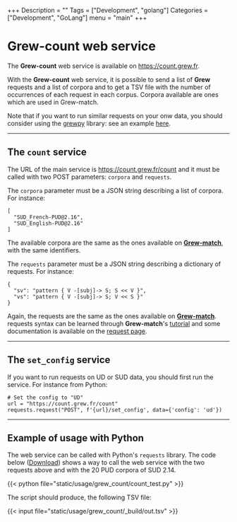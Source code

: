 +++
Description = ""
Tags = ["Development", "golang"]
Categories = ["Development", "GoLang"]
menu = "main"
+++

# Grew-count web service

The **Grew-count** web service is available on https://count.grew.fr.

With the **Grew-count** web service, it is possible to send a list of **Grew** requests and a list of corpora and to get a TSV file with the number of occurrences of each request in each corpus.
Corpora available are ones which are used in Grew-match.

Note that if you want to run similar requests on your onw data, you should consider using the [grewpy](../python) library: see an example [here](../../grewpy/multi_corpora_counting).


---

## The `count` service

The URL of the main service is https://count.grew.fr/count and it must be called with two POST parameters: `corpora` and `requests`.

The `corpora` parameter must be a JSON string describing a list of corpora. For instance:

```json_alt
[
  "SUD_French-PUD@2.16",
  "SUD_English-PUD@2.16"
]
```

The available corpora are the same as the ones available on **[Grew-match](https://match.grew.fr)**, with the same identifiers.

The `requests` parameter must be a JSON string describing a dictionary of requests. For instance:

```json_alt
{
  "sv": "pattern { V -[subj]-> S; S << V }",
  "vs": "pattern { V -[subj]-> S; V << S }"
}
```

Again, the requests are the same as the ones available on **[Grew-match](https://match.grew.fr)**.
requests syntax can be learned through **Grew-match**'s [tutorial](https://universal.grew.fr?tutorial=yes) and some documentation is available on the [request page](../../doc/request).

---

## The `set_config` service

If you want to run requests on UD or SUD data, you should first run the service.
For instance from Python: 
```python_alt
# Set the config to "UD"
url = "https://count.grew.fr/count"
requests.request("POST", f'{url}/set_config', data={'config': 'ud'})
```

---

## Example of usage with Python

The web service can be called with Python's `requests` library.
The code below ([Download](count_test.py)) shows a way to call the web service with the two requests above and with the 20 PUD corpora of SUD 2.14.

{{< python file="static/usage/grew_count/count_test.py" >}}

The script should produce, the following TSV file:

{{< input file="static/usage/grew_count/_build/out.tsv" >}}
